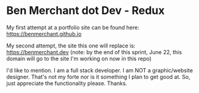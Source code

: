 # Ben Merchant dot Dev - Redux

My first attempt at a portfolio site can be found here: https://benmerchant.github.io

My second attempt, the site this one will replace is: https://benmerchant.dev
(note: by the end of this sprint, June 22, this domain will go to the site I'm working on now in this repo)

I'd like to mention. I am a full stack developer. I am NOT a graphic/website designer. That's not my forte nor is it something I plan to get good at. So, just appreciate the functionality please. Thanks.
